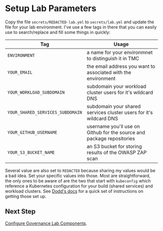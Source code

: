 # Setup Lab Parameters

Copy the file `secrets/REDACTED-lab.yml` to `secrets/lab.yml` and update
the file for your lab environment. I've use a few tags in there that you
can easily use to search/replace and fill some things in quickly:

| Tag                              | Usage                                                                 |
|----------------------------------|-----------------------------------------------------------------------|
|`ENVIRONMENT`                     | a name for your environmnet to distinguish it in TMC                  |
|`YOUR_EMAIL`                      | the email address you want to associated with the environment         |
|`YOUR_WORKLOAD_SUBDOMAIN`         | subdomain your workload cluster users for it's wildcard DNS           |
|`YOUR_SHARED_SERVICES_SUBDOMAIN`  | subdomain your shared services cluster users for it's wildcard DNS    |
|`YOUR_GITHUB_USERNAME`            | username you'll use on Github for the source and package repositories |
|`YOUR_S3_BUCKET_NAME`             | an S3 bucket for storing results of the OWASP ZAP scan                |

Several value are also set to `REDACTED` because sharing my values would
be a bad idea. Set your specific values into those. Most are straightforward,
the only ones to be aware of are the two that start with `kubeconfig` which 
reference a Kubernetes configuration for your build (shared services) and
workload clusters. See [Dodd's docs](https://github.com/doddatpivotal/tkg-lab-e2e-adaptation/blob/main/docs/01-environment-config.md) 
for a quick set of instructions on getting those set up. 

## Next Step

[Configure Governance Lab Components](02-configure-governance-lab.md).

